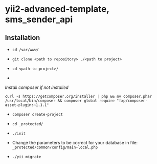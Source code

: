 yii2-advanced-template,
sms_sender_api
======================


Installation
-------------------

- ``` cd /var/www/ ```

- ``` git clone <path to repository> ./<path to project> ```

- ``` cd <path to project>/ ```

- 
*Install composer if not installed*

 ``` curl -s https://getcomposer.org/installer | php && mv composer.phar /usr/local/bin/composer && composer global require "fxp/composer-asset-plugin:~1.1.1" ```

- ``` composer create-project ```

- ``` cd _protected/ ```

- ``` ./init ```

- Change the parameters to be correct for your database in file:
 ``` _protected/common/config/main-local.php ``` 
 
- ``` ./yii migrate ```